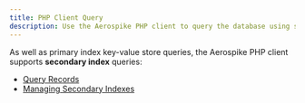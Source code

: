 ```yaml
---
title: PHP Client Query
description: Use the Aerospike PHP client to query the database using secondary indexes.
---
```


As well as primary index key-value store queries, the Aerospike PHP client supports **secondary index** queries:

- [Query Records](/docs/client/php/usage/query/query.html)
- [Managing Secondary Indexes](/docs/client/php/usage/query/secondary-index-admin.html)


